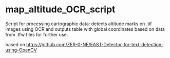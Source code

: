 # map_altitude_OCR_script
Script for processing cartographic data: detects altitude marks on .tif images using OCR and outputs table with global coordinates based on data from .tfw files for further use.

based on https://github.com/ZER-0-NE/EAST-Detector-for-text-detection-using-OpenCV
